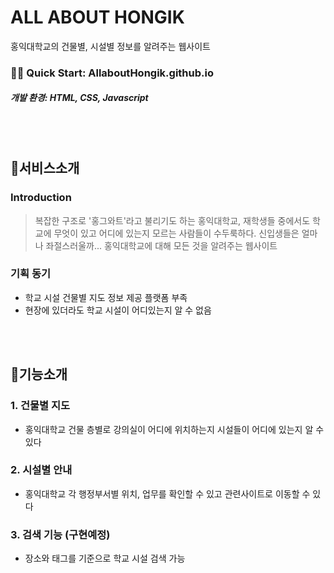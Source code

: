 # ALL ABOUT HONGIK
홍익대학교의 건물별, 시설별 정보를 알려주는 웹사이트  

### 🏃‍♂️  Quick Start: AllaboutHongik.github.io
##### 개발 환경: HTML, CSS, Javascript
</br></br>

## 🎈서비스소개
### Introduction
> 복잡한 구조로 '홍그와트'라고 불리기도 하는 홍익대학교, 재학생들 중에서도 학교에 무엇이 있고 어디에 있는지 모르는 사람들이 수두룩하다. 신입생들은 얼마나 좌절스러울까... 
홍익대학교에 대해 모든 것을 알려주는 웹사이트    

### 기획 동기
+ 학교 시설 건물별 지도 정보 제공 플랫폼 부족
+ 현장에 있더라도 학교 시설이 어디있는지 알 수 없음
  
</br></br>

## 🎈기능소개
### 1. 건물별 지도
+ 홍익대학교 건물 층별로 강의실이 어디에 위치하는지 시설들이 어디에 있는지 알 수 있다

### 2. 시설별 안내
+ 홍익대학교 각 행정부서별 위치, 업무를 확인할 수 있고 관련사이트로 이동할 수 있다

### 3. 검색 기능 (구현예정)
+ 장소와 태그를 기준으로 학교 시설 검색 가능

</br></br>
